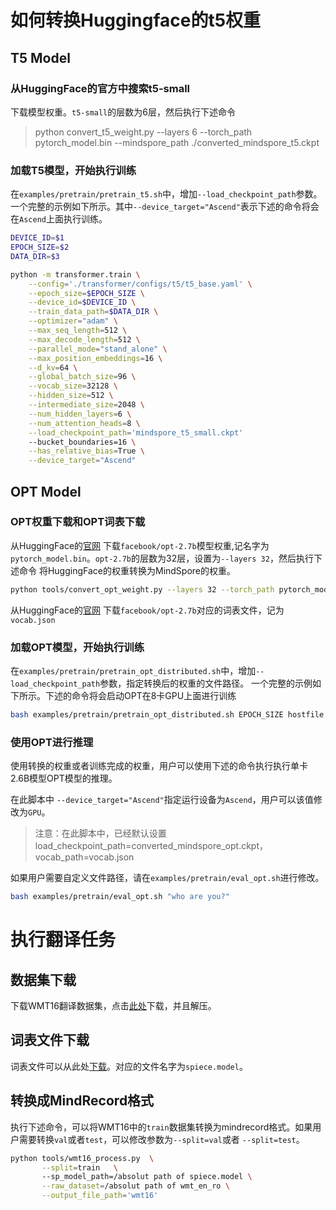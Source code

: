 # 如何转换Huggingface的t5权重

## T5 Model

### 从HuggingFace的官方中搜索t5-small

下载模型权重。`t5-small`的层数为6层，然后执行下述命令

> python convert_t5_weight.py --layers 6 --torch_path pytorch_model.bin --mindspore_path ./converted_mindspore_t5.ckpt

### 加载T5模型，开始执行训练

在`examples/pretrain/pretrain_t5.sh`中，增加`--load_checkpoint_path`参数。
一个完整的示例如下所示。其中`--device_target="Ascend"`表示下述的命令将会在`Ascend`上面执行训练。

```bash
DEVICE_ID=$1
EPOCH_SIZE=$2
DATA_DIR=$3

python -m transformer.train \
    --config='./transformer/configs/t5/t5_base.yaml' \
    --epoch_size=$EPOCH_SIZE \
    --device_id=$DEVICE_ID \
    --train_data_path=$DATA_DIR \
    --optimizer="adam" \
    --max_seq_length=512 \
    --max_decode_length=512 \
    --parallel_mode="stand_alone" \
    --max_position_embeddings=16 \
    --d_kv=64 \
    --global_batch_size=96 \
    --vocab_size=32128 \
    --hidden_size=512 \
    --intermediate_size=2048 \
    --num_hidden_layers=6 \
    --num_attention_heads=8 \
    --load_checkpoint_path='mindspore_t5_small.ckpt'
    --bucket_boundaries=16 \
    --has_relative_bias=True \
    --device_target="Ascend"
```

## OPT Model

### OPT权重下载和OPT词表下载

从HuggingFace的[官网](https://huggingface.co/facebook/opt-2.7b) 下载`facebook/opt-2.7b`模型权重,记名字为`pytorch_model.bin`。`opt-2.7b`的层数为32层，设置为`--layers 32`，然后执行下述命令
将HuggingFace的权重转换为MindSpore的权重。

```bash
python tools/convert_opt_weight.py --layers 32 --torch_path pytorch_model.bin --mindspore_path ./converted_mindspore_opt.ckpt
```

从HuggingFace的[官网](https://huggingface.co/facebook/opt-2.7b) 下载`facebook/opt-2.7b`对应的词表文件，记为`vocab.json`

### 加载OPT模型，开始执行训练

在`examples/pretrain/pretrain_opt_distributed.sh`中，增加`--load_checkpoint_path`参数，指定转换后的权重的文件路径。
一个完整的示例如下所示。下述的命令将会启动OPT在8卡GPU上面进行训练

```bash
bash examples/pretrain/pretrain_opt_distributed.sh EPOCH_SIZE hostfile DATA_DIR
```

### 使用OPT进行推理

使用转换的权重或者训练完成的权重，用户可以使用下述的命令执行执行单卡2.6B模型OPT模型的推理。

在此脚本中 `--device_target="Ascend"`指定运行设备为`Ascend`，用户可以该值修改为`GPU`。

>注意：在此脚本中，已经默认设置load_checkpoint_path=converted_mindspore_opt.ckpt，vocab_path=vocab.json

如果用户需要自定义文件路径，请在`examples/pretrain/eval_opt.sh`进行修改。

```bash
bash examples/pretrain/eval_opt.sh "who are you?"
```
# 执行翻译任务

## 数据集下载

下载WMT16翻译数据集，点击[此处](https://cdn-datasets.huggingface.co/translation/wmt_en_ro.tar.gz)下载，并且解压。

## 词表文件下载

词表文件可以从此处[下载](https://huggingface.co/t5-small/tree/main)。对应的文件名字为`spiece.model`。

## 转换成MindRecord格式

执行下述命令，可以将WMT16中的`train`数据集转换为mindrecord格式。如果用户需要转换`val`或者`test`，可以修改参数为`--split=val`或者
`--split=test`。

```bash
python tools/wmt16_process.py  \
       --split=train   \ 
       --sp_model_path=/absolut path of spiece.model \
       --raw_dataset=/absolut path of wmt_en_ro \
       --output_file_path='wmt16'
```